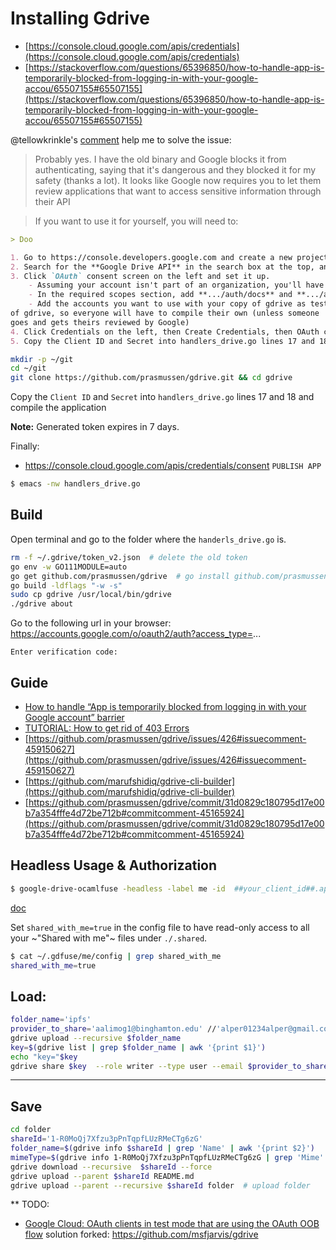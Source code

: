 # Installing Gdrive
 * [https://console.cloud.google.com/apis/credentials](https://console.cloud.google.com/apis/credentials)
 * [https://stackoverflow.com/questions/65396850/how-to-handle-app-is-temporarily-blocked-from-logging-in-with-your-google-accou/65507155#65507155](https://stackoverflow.com/questions/65396850/how-to-handle-app-is-temporarily-blocked-from-logging-in-with-your-google-accou/65507155#65507155)


@tellowkrinkle's [comment](https://github.com/prasmussen/gdrive/commit/31d0829c180795d17e00b7a354fffe4d72be712b#commitcomment-45165924) help me to solve the issue:

> Probably yes. I have the old binary and Google blocks it from authenticating,
saying that it's dangerous and they blocked it for my safety (thanks a
lot). It looks like Google now requires you to let them review applications
that want to access sensitive information through their API

> If you want to use it for yourself, you will need to:

```markdown
> Doo

1. Go to https://console.developers.google.com and create a new project for yourself
2. Search for the **Google Drive API** in the search box at the top, and click manage this app
3. Click `OAuth` consent screen on the left and set it up.
    - Assuming your account isn't part of an organization, you'll have to say your app is for external users and in testing
    - In the required scopes section, add **.../auth/docs** and **.../auth/drive** (I'm not sure which needed, it's probably only one of those). This will probably not be available if you didn't complete (2)
    - Add the accounts you want to use with your copy of gdrive as testers of your app. Only these accounts will be able to use your copy
of gdrive, so everyone will have to compile their own (unless someone
goes and gets theirs reviewed by Google)
4. Click Credentials on the left, then Create Credentials, then OAuth client ID. The application type is Desktop app
5. Copy the Client ID and Secret into handlers_drive.go lines 17 and 18 and compile the application
```

```bash
mkdir -p ~/git
cd ~/git
git clone https://github.com/prasmussen/gdrive.git && cd gdrive
```

Copy the `Client ID` and `Secret` into `handlers_drive.go` lines 17 and 18 and compile the application

**Note:** Generated token expires in 7 days.

Finally:
 * https://console.cloud.google.com/apis/credentials/consent
`PUBLISH APP`

```bash
$ emacs -nw handlers_drive.go
```

## Build

Open terminal and go to the folder where the `handerls_drive.go` is.

```bash
rm -f ~/.gdrive/token_v2.json  # delete the old token
go env -w GO111MODULE=auto
go get github.com/prasmussen/gdrive  # go install github.com/prasmussen/gdrive@latest
go build -ldflags "-w -s"
sudo cp gdrive /usr/local/bin/gdrive
./gdrive about
```

Go to the following url in your browser:
https://accounts.google.com/o/oauth2/auth?access_type=...

`Enter verification code:`

## Guide

 * [How to handle “App is temporarily blocked from logging in with your Google account” barrier](https://stackoverflow.com/a/65507155/2402577)
 * [TUTORIAL: How to get rid of 403 Errors](https://github.com/prasmussen/gdrive/issues/426)
 * [https://github.com/prasmussen/gdrive/issues/426#issuecomment-459150627](https://github.com/prasmussen/gdrive/issues/426#issuecomment-459150627)
 * [https://github.com/marufshidiq/gdrive-cli-builder](https://github.com/marufshidiq/gdrive-cli-builder)
 * [https://github.com/prasmussen/gdrive/commit/31d0829c180795d17e00b7a354fffe4d72be712b#commitcomment-45165924](https://github.com/prasmussen/gdrive/commit/31d0829c180795d17e00b7a354fffe4d72be712b#commitcomment-45165924)

## Headless Usage & Authorization

```bash
$ google-drive-ocamlfuse -headless -label me -id  ##your_client_id##.apps.googleusercontent.com -secret ###yoursecret#####
```

[doc](https://github.com/astrada/google-drive-ocamlfuse/wiki/Headless-Usage-&-Authorization)

Set `shared_with_me=true` in the config file to have read-only access to all your ~"Shared with me"~ files under `./.shared`.

```bash
$ cat ~/.gdfuse/me/config | grep shared_with_me
shared_with_me=true
```

## Load:

```bash
folder_name='ipfs'
provider_to_share='aalimog1@binghamton.edu' //'alper01234alper@gmail.com'
gdrive upload --recursive $folder_name
key=$(gdrive list | grep $folder_name | awk '{print $1}')
echo "key="$key
gdrive share $key  --role writer --type user --email $provider_to_share
```

-----------------------------------------------------------------------------------

## Save

```bash
cd folder
shareId='1-R0MoQj7Xfzu3pPnTqpfLUzRMeCTg6zG'
folder_name=$(gdrive info $shareId | grep 'Name' | awk '{print $2}')
mimeType=$(gdrive info 1-R0MoQj7Xfzu3pPnTqpfLUzRMeCTg6zG | grep 'Mime' | awk '{print $2}')
gdrive download --recursive  $shareId --force
gdrive upload --parent $shareId README.md
gdrive upload --parent --recursive $shareId folder  # upload folder
```

** TODO:

 * [Google Cloud: OAuth
clients in test mode that are using the OAuth OOB flow](https://github.com/prasmussen/gdrive/issues/621#issuecomment-1184700808)
solution forked: https://github.com/msfjarvis/gdrive
